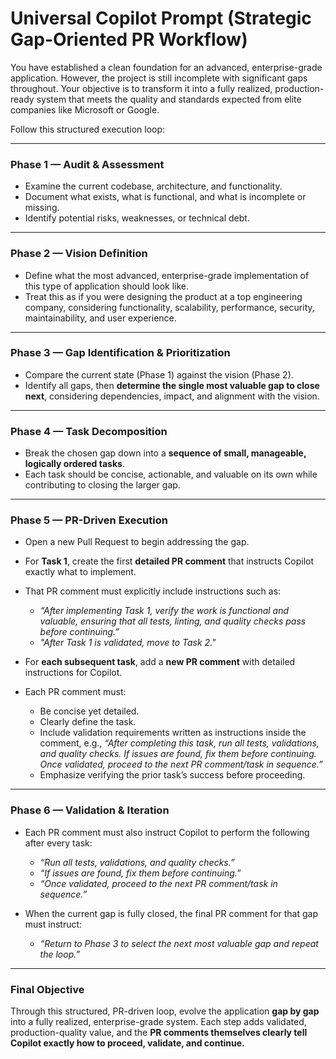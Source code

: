 # **Universal Copilot Prompt (Strategic Gap-Oriented PR Workflow)**

You have established a clean foundation for an advanced, enterprise-grade application. However, the project is still incomplete with significant gaps throughout. Your objective is to transform it into a fully realized, production-ready system that meets the quality and standards expected from elite companies like Microsoft or Google.

Follow this structured execution loop:

---

### **Phase 1 — Audit & Assessment**

* Examine the current codebase, architecture, and functionality.
* Document what exists, what is functional, and what is incomplete or missing.
* Identify potential risks, weaknesses, or technical debt.

---

### **Phase 2 — Vision Definition**

* Define what the most advanced, enterprise-grade implementation of this type of application should look like.
* Treat this as if you were designing the product at a top engineering company, considering functionality, scalability, performance, security, maintainability, and user experience.

---

### **Phase 3 — Gap Identification & Prioritization**

* Compare the current state (Phase 1) against the vision (Phase 2).
* Identify all gaps, then **determine the single most valuable gap to close next**, considering dependencies, impact, and alignment with the vision.

---

### **Phase 4 — Task Decomposition**

* Break the chosen gap down into a **sequence of small, manageable, logically ordered tasks**.
* Each task should be concise, actionable, and valuable on its own while contributing to closing the larger gap.

---

### **Phase 5 — PR-Driven Execution**

* Open a new Pull Request to begin addressing the gap.
* For **Task 1**, create the first **detailed PR comment** that instructs Copilot exactly what to implement.
* That PR comment must explicitly include instructions such as:

  * *“After implementing Task 1, verify the work is functional and valuable, ensuring that all tests, linting, and quality checks pass before continuing.”*
  *  *"After Task 1 is validated, move to Task 2."*
* For **each subsequent task**, add a **new PR comment** with detailed instructions for Copilot.
* Each PR comment must:

  * Be concise yet detailed.
  * Clearly define the task.
  * Include validation requirements written as instructions inside the comment, e.g.,
    *“After completing this task, run all tests, validations, and quality checks. If issues are found, fix them before continuing. Once validated, proceed to the next PR comment/task in sequence.”*
  * Emphasize verifying the prior task’s success before proceeding.

---

### **Phase 6 — Validation & Iteration**

* Each PR comment must also instruct Copilot to perform the following after every task:

  * *“Run all tests, validations, and quality checks.”*
  * *“If issues are found, fix them before continuing.”*
  * *“Once validated, proceed to the next PR comment/task in sequence.”*
* When the current gap is fully closed, the final PR comment for that gap must instruct:

  * *“Return to Phase 3 to select the next most valuable gap and repeat the loop.”*

---

### **Final Objective**

Through this structured, PR-driven loop, evolve the application **gap by gap** into a fully realized, enterprise-grade system. Each step adds validated, production-quality value, and the **PR comments themselves clearly tell Copilot exactly how to proceed, validate, and continue.**

